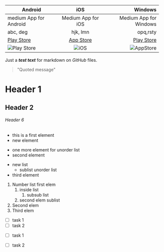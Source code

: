 Android | iOS | Windows
--- | :---: | ---:
medium App for Android | Medium App for iOS | Medium App for Windows
abc, deg | hjk, lmn | opq,rsty
[Play Store](https://play.google.com/store/games?device=windows&pli=1) | [App Store]() | [Play Store](https://play.google.com/store/games?device=windows&pli=1)
![Play Store](https://res.cloudinary.com/practicaldev/image/fetch/s--H40ocFOu--/c_limit%2Cf_auto%2Cfl_progressive%2Cq_auto%2Cw_880/https://res.cloudinary.com/nedy123/image/upload/v1560565889/Screenshot_2019-06-15_at_3.28.03_AM_hij9sw.png) | ![iOS](https://logos-world.net/wp-content/uploads/2023/06/iOS-Symbol.png) | ![AppStore](https://encrypted-tbn0.gstatic.com/images?q=tbn:ANd9GcTHr1XjqJVscrd-YcyCmCbHRGrD5AIhrTWEQmsTRVPiMg&s)



Just a _**test text**_ for markdown on _GitHub_ files.

> "Quoted message"

# Header 1

## Header 2

###### Header 6

- this is a first element
- new element

+ one more element for unorder list
+ second element

* new list
   * sublist unorder list
* third element

1. Number list first elem
   1. inside list
      1. subsub list
   2. second elem sublist
2. Second elem
3. Third elem
   
+ [ ] task 1
+ [ ] task 2

- [ ] task 1
- [ ] task 2

      
